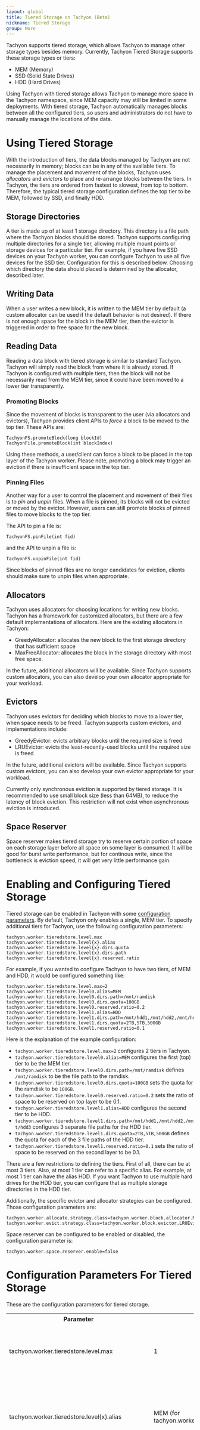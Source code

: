 ```yaml
---
layout: global
title: Tiered Storage on Tachyon (Beta)
nickname: Tiered Storage
group: More
---
```


Tachyon supports tiered storage, which allows Tachyon to manage other storage types besides memory.
Currently, Tachyon Tiered Storage supports these storage types or tiers:

* MEM (Memory)
* SSD (Solid State Drives)
* HDD (Hard Drives)

Using Tachyon with tiered storage allows Tachyon to manage more space in the Tachyon namespace,
since MEM capacity may still be limited in some deployments. With tiered storage, Tachyon 
automatically manages blocks between all the configured tiers, so users and administrators do not
have to manually manage the locations of the data.

# Using Tiered Storage

With the introduction of tiers, the data blocks managed by Tachyon are not necessarily in memory;
blocks can be in any of the available tiers. To manage the placement and movement of the blocks,
Tachyon uses *allocators* and *evictors* to place and re-arrange blocks between the tiers. In
Tachyon, the tiers are ordered from fastest to slowest, from top to bottom. Therefore, the typical
tiered storage configuration defines the top tier to be MEM, followed by SSD, and finally HDD.

## Storage Directories

A tier is made up of at least 1 storage directory. This directory is a file path where the Tachyon
blocks should be stored. Tachyon supports configuring multiple directories for a single tier,
allowing multiple mount points or storage devices for a particular tier. For example, if you have
five SSD devices on your Tachyon worker, you can configure Tachyon to use all five devices for the
SSD tier. Configuration for this is described below. Choosing which directory the data should placed
is determined by the allocator, described later.

## Writing Data

When a user writes a new block, it is written to the MEM tier by default (a custom allocator can be
used if the default behavior is not desired). If there is not enough space for the block in the MEM
tier, then the evictor is triggered in order to free space for the new block.

## Reading Data

Reading a data block with tiered storage is similar to standard Tachyon. Tachyon will simply read
the block from where it is already stored. If Tachyon is configured with multiple tiers, then the
block will not be necessarily read from the MEM tier, since it could have been moved to a lower tier
transparently.

### Promoting Blocks

Since the movement of blocks is transparent to the user (via allocators and evictors), Tachyon
provides client APIs to *force* a block to be moved to the top tier. These APIs are:

    TachyonFS.promoteBlock(long blockId)
    TachyonFile.promoteBlock(int blockIndex)

Using these methods, a user/client can force a block to be placed in the top layer of the Tachyon
worker. Please note, promoting a block may trigger an eviction if there is insufficient space in the
top tier.

### Pinning Files

Another way for a user to control the placement and movement of their files is to *pin* and *unpin*
files. When a file is pinned, its blocks will not be evicted or moved by the evictor. However, users
can still promote blocks of pinned files to move blocks to the top tier.

The API to pin a file is:

    TachyonFS.pinFile(int fid)

and the API to unpin a file is:

    TachyonFS.unpinFile(int fid)

Since blocks of pinned files are no longer candidates for eviction, clients should make sure to
unpin files when appropriate.

## Allocators

Tachyon uses allocators for choosing locations for writing new blocks. Tachyon has a framework for
customized allocators, but there are a few default implementations of allocators. Here are the
existing allocators in Tachyon:

* GreedyAllocator: allocates the new block to the first storage directory that has sufficient space
* MaxFreeAllocator: allocates the block in the storage directory with most free space.

In the future, additional allocators will be available. Since Tachyon supports custom allocators,
you can also develop your own allocator appropriate for your workload.

## Evictors

Tachyon uses evictors for deciding which blocks to move to a lower tier, when space needs to be
freed. Tachyon supports custom evictors, and implementations include:

* GreedyEvictor: evicts arbitrary blocks until the required size is freed
* LRUEvictor: evicts the least-recently-used blocks until the required size is freed

In the future, additional evictors will be available. Since Tachyon supports custom evictors,
you can also develop your own evictor appropriate for your workload.

Currently only synchronous eviction is supported by tiered storage. It is recommended to use
small block size (less than 64MB), to reduce the latency of block eviction. This restriction will
not exist when asynchronous eviction is introduced.

## Space Reserver

Space reserver makes tiered storage try to reserve certain portion of space on each storage layer
before all space on some layer is consumed. It will be good for burst write performance, but for
continous write, since the bottleneck is eviction speed, it will get very little performance gain. 

# Enabling and Configuring Tiered Storage

Tiered storage can be enabled in Tachyon with some
[configuration parameters](Configuration-Settings.html). By default, Tachyon only enables a single,
MEM tier. To specify additional tiers for Tachyon, use the following configuration parameters:

    tachyon.worker.tieredstore.level.max
    tachyon.worker.tieredstore.level{x}.alias
    tachyon.worker.tieredstore.level{x}.dirs.quota
    tachyon.worker.tieredstore.level{x}.dirs.path
    tachyon.worker.tieredstore.level{x}.reserved.ratio

For example, if you wanted to configure Tachyon to have two tiers, of MEM and HDD, it would be
configured something like:

    tachyon.worker.tieredstore.level.max=2
    tachyon.worker.tieredstore.level0.alias=MEM
    tachyon.worker.tieredstore.level0.dirs.path=/mnt/ramdisk
    tachyon.worker.tieredstore.level0.dirs.quota=100GB
    tachyon.worker.tieredstore.level0.reserved.ratio=0.2
    tachyon.worker.tieredstore.level1.alias=HDD
    tachyon.worker.tieredstore.level1.dirs.path=/mnt/hdd1,/mnt/hdd2,/mnt/hdd3
    tachyon.worker.tieredstore.level1.dirs.quota=2TB,5TB,500GB
    tachyon.worker.tieredstore.level1.reserved.ratio=0.1

Here is the explanation of the example configuration:

* `tachyon.worker.tieredstore.level.max=2` configures 2 tiers in Tachyon.
* `tachyon.worker.tieredstore.level0.alias=MEM` configures the first (top) tier to be the MEM tier.
* `tachyon.worker.tieredstore.level0.dirs.path=/mnt/ramdisk` defines `/mnt/ramdisk` to be the file
path to the ramdisk.
* `tachyon.worker.tieredstore.level0.dirs.quota=100GB` sets the quota for the ramdisk to be `100GB`.
* `tachyon.worker.tieredstore.level0.reserved.ratio=0.2` sets the ratio of space to be reserved on
top layer to be 0.1.
* `tachyon.worker.tieredstore.level1.alias=HDD` configures the second tier to be HDD.
* `tachyon.worker.tieredstore.level1.dirs.path=/mnt/hdd1,/mnt/hdd2,/mnt/hdd3` configures 3 separate
file paths for the HDD tier.
* `tachyon.worker.tieredstore.level1.dirs.quota=2TB,5TB,500GB` defines the quota for each of the 3
file paths of the HDD tier.
* `tachyon.worker.tieredstore.level1.reserved.ratio=0.1` sets the ratio of space to be reserved on
the second layer to be 0.1.

There are a few restrictions to defining the tiers. First of all, there can be at most 3 tiers.
Also, at most 1 tier can refer to a specific alias. For example, at most 1 tier can have the alias
HDD. If you want Tachyon to use multiple hard drives for the HDD tier, you can configure that as
multiple storage directories in the HDD tier.

Additionally, the specific evictor and allocator strategies can be configured. Those configuration
parameters are:

    tachyon.worker.allocate.strategy.class=tachyon.worker.block.allocator.MaxFreeAllocator
    tachyon.worker.evict.strategy.class=tachyon.worker.block.evictor.LRUEvictor

Space reserver can be configured to be enabled or disabled, the configuration parameter is:

    tachyon.worker.space.reserver.enable=false

# Configuration Parameters For Tiered Storage

These are the configuration parameters for tiered storage.

<table class="table-striped">
<tr><th>Parameter</th><th>Default Value</th><th>Description</th></tr>
<tr>
  <td>tachyon.worker.tieredstore.level.max</td>
  <td>1</td>
  <td>
  The maximum number of storage tiers in Tachyon. Currently, Tachyon supports 1, 2, or 3 tiers.
  </td>
</tr>
<tr>
  <td>tachyon.worker.tieredstore.level{x}.alias</td>
  <td>MEM (for tachyon.worker.tieredstore.level0.alias)</td>
  <td>
  The alias of each storage tier, where x represents storage tier number (top tier is 0). Currently,
  there are 3 aliases, MEM, SSD, and HDD.
  </td>
</tr>
<tr>
  <td>tachyon.worker.tieredstore.level{x}.dirs.path</td>
  <td>/mnt/ramdisk (for tachyon.worker.tieredstore.level0.dirs.path)</td>
  <td>
  The paths of storage directories in storage tier x, delimited by comma. x represents the storage
  tier number (top tier is 0). It is suggested to have one storage directory per hardware device for
  the SSD and HDD tiers.
  </td>
</tr>
<tr>
  <td>tachyon.worker.tieredstore.level{x}.dirs.quota</td>
  <td>128MB (for tachyon.worker.tieredstore.level0.dirs.quota)</td>
  <td>
  The quotas for all storage directories in storage tier x, delimited by comma. x represents the
  storage tier number (starting from 0). For a particular storage tier, if the list of quotas is
  shorter than the list of directories of that tier, then the quotas for the remaining directories
  will just use the last-defined quota. Quota definitions use these suffixes: KB, MB, GB, TB, PB.
  </td>
</tr>
<tr>
  <td>tachyon.worker.tieredstore.level{x}.reserved.ratio</td>
  <td>0.1</td>
  <td>
  The portion of space reserved on storage tier x.
  </td>
</tr>
<tr>
  <td>tachyon.worker.space.reserver.enable</td>
  <td>false</td>
  <td>
  Whether enabling space reserver service.
  </td>
</tr>
<tr>
  <td>tachyon.worker.space.reserver.interval.ms</td>
  <td>1000</td>
  <td>
  The period of space reserver service.
  </td>
</tr>
<tr>
  <td>tachyon.worker.allocate.strategy.class</td>
  <td>tachyon.worker.block.allocator.MaxFreeAllocator</td>
  <td>
  The class name of the allocation strategy to use for new blocks in Tachyon. Currently, the
  supported allocators are GreedyAllocator and MaxFreeAllocator.
  </td>
</tr>
<tr>
  <td>tachyon.worker.evict.strategy.class</td>
  <td>tachyon.worker.block.evictor.LRUEvictor</td>
  <td>
  The class name of the block eviction strategy to use when a storage layer runs out of space.
  Currently, the supported evictors are GreedyEvictor and LRUEvictor.
  </td>
</tr>
</table>
